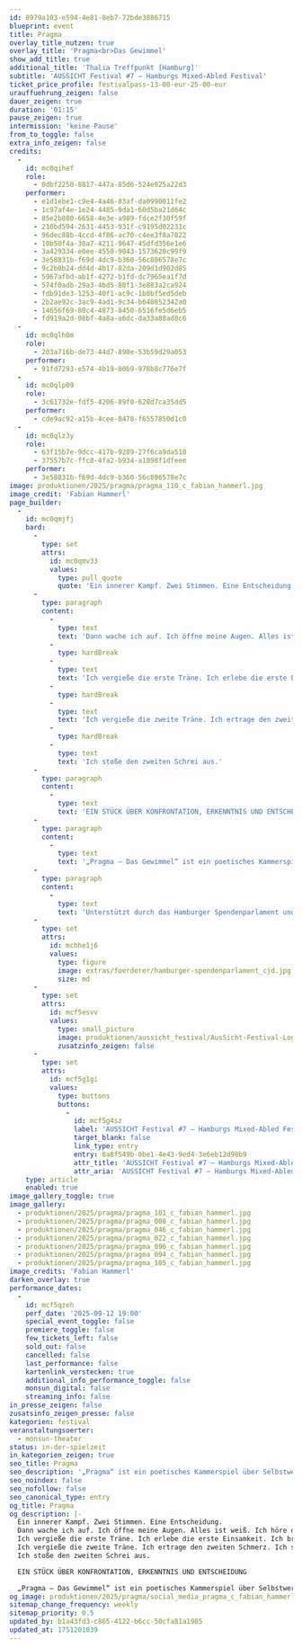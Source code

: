 ```yaml
---
id: 8979a103-e594-4e81-8eb7-72bde3886715
blueprint: event
title: Pragma
overlay_title_nutzen: true
overlay_title: 'Pragma<br>Das Gewimmel'
show_add_title: true
additional_title: 'Thalia Treffpunkt [Hamburg]'
subtitle: 'AUSSICHT Festival #7 – Hamburgs Mixed-Abled Festival'
ticket_price_profile: festivalpass-13-00-eur-25-00-eur
urauffuehrung_zeigen: false
dauer_zeigen: true
duration: '01:15'
pause_zeigen: true
intermission: 'keine Pause'
from_to_toggle: false
extra_info_zeigen: false
credits:
  -
    id: mc0qihef
    role:
      - 0dbf2250-8817-447a-85d6-524e025a22d3
    performer:
      - e1d1ebe1-c9e4-4a46-83af-da0990011fe2
      - 1c97af4e-1e24-4485-9da1-60d5ba21d64c
      - 85e2b880-6658-4e3e-a989-fdce2f30f59f
      - 210bd594-2631-4453-931f-c9195d02231c
      - 96dec88b-4ccd-4f86-ac70-c4ee3f8a7822
      - 10b50f4a-30a7-4211-9647-45dfd356e1e6
      - 3a429334-e0ee-4550-9043-1573620c99f9
      - 3e58831b-f69d-4dc9-b360-56c806578e7c
      - 9c2b0b24-dd4d-4b17-82da-209d1d902d85
      - 5967afbd-ab1f-4272-b1fd-dc7965ea1f7d
      - 574f0adb-29a3-4bd5-80f1-3e883a2ca924
      - fdb91de3-1253-40f1-ac9c-1b0bf5ed5deb
      - 2b2ae92c-3ac9-4ad1-9c34-b640852342a0
      - 14656f69-80c4-4873-8450-6516fe5d6eb5
      - fd919a2d-08bf-4a8a-a6dc-da33a88ad8c6
  -
    id: mc0qlh0m
    role:
      - 203a716b-de73-44d7-890e-53b59d29a053
    performer:
      - 91fd7293-e574-4b19-80b9-978b8c776e7f
  -
    id: mc0qlp09
    role:
      - 3c61732e-fdf5-4206-89f0-628d7ca35dd5
    performer:
      - cde9ac92-a15b-4cee-8478-f6557850d1c0
  -
    id: mc0qlz3y
    role:
      - 63f15b7e-9dcc-417b-9289-27f6ca9da518
      - 37557b7c-ffc8-4fa2-b934-a1898f1dfeee
    performer:
      - 3e58831b-f69d-4dc9-b360-56c806578e7c
image: produktionen/2025/pragma/pragma_110_c_fabian_hammerl.jpg
image_credit: 'Fabian Hammerl'
page_builder:
  -
    id: mc0qmjfj
    bard:
      -
        type: set
        attrs:
          id: mc0qmv33
          values:
            type: pull_quote
            quote: 'Ein innerer Kampf. Zwei Stimmen. Eine Entscheidung.'
      -
        type: paragraph
        content:
          -
            type: text
            text: 'Dann wache ich auf. Ich öffne meine Augen. Alles ist weiß. Ich höre die erste Stille.'
          -
            type: hardBreak
          -
            type: text
            text: 'Ich vergieße die erste Träne. Ich erlebe die erste Einsamkeit. Ich breche die erste Stille.'
          -
            type: hardBreak
          -
            type: text
            text: 'Ich vergieße die zweite Träne. Ich ertrage den zweiten Schmerz. Ich schlucke die zweite Stille.'
          -
            type: hardBreak
          -
            type: text
            text: 'Ich stoße den zweiten Schrei aus.'
      -
        type: paragraph
        content:
          -
            type: text
            text: 'EIN STÜCK ÜBER KONFRONTATION, ERKENNTNIS UND ENTSCHEIDUNG'
      -
        type: paragraph
        content:
          -
            type: text
            text: '„Pragma – Das Gewimmel“ ist ein poetisches Kammerspiel über Selbstwert, Zweifel und den Mut zur Veränderung. Zwischen Schatten und Klarheit, zwischen Rufen und Schweigen – wo endet der Dialog, und wo beginnt der Bruch?'
      -
        type: paragraph
        content:
          -
            type: text
            text: 'Unterstützt durch das Hamburger Spendenparlament und das Bildungs- und Sozialunternehmen cjd.'
      -
        type: set
        attrs:
          id: mchhe1j6
          values:
            type: figure
            image: extras/foerderer/hamburger-spendenparlament_cjd.jpg
            size: md
      -
        type: set
        attrs:
          id: mcf5esvv
          values:
            type: small_picture
            image: produktionen/aussicht_festival/AusSicht-Festival-Logo-Rechteck.jpg
            zusatzinfo_zeigen: false
      -
        type: set
        attrs:
          id: mcf5g1gi
          values:
            type: buttons
            buttons:
              -
                id: mcf5g4sz
                label: 'AUSSICHT Festival #7 – Hamburgs Mixed-Abled Festival'
                target_blank: false
                link_type: entry
                entry: 8a8f549b-0be1-4e43-9ed4-3e6eb12d98b9
                attr_title: 'AUSSICHT Festival #7 – Hamburgs Mixed-Abled Festival'
                attr_aria: 'AUSSICHT Festival #7 – Hamburgs Mixed-Abled Festival'
    type: article
    enabled: true
image_gallery_toggle: true
image_gallery:
  - produktionen/2025/pragma/pragma_101_c_fabian_hammerl.jpg
  - produktionen/2025/pragma/pragma_008_c_fabian_hammerl.jpg
  - produktionen/2025/pragma/pragma_046_c_fabian_hammerl.jpg
  - produktionen/2025/pragma/pragma_022_c_fabian_hammerl.jpg
  - produktionen/2025/pragma/pragma_096_c_fabian_hammerl.jpg
  - produktionen/2025/pragma/pragma_094_c_fabian_hammerl.jpg
  - produktionen/2025/pragma/pragma_105_c_fabian_hammerl.jpg
image_credits: 'Fabian Hammerl'
darken_overlay: true
performance_dates:
  -
    id: mcf5qzeh
    perf_date: '2025-09-12 19:00'
    special_event_toggle: false
    premiere_toggle: false
    few_tickets_left: false
    sold_out: false
    cancelled: false
    last_performance: false
    kartenlink_verstecken: true
    additional_info_performance_toggle: false
    monsun_digital: false
    streaming_info: false
in_presse_zeigen: false
zusatsinfo_zeigen_presse: false
kategorien: festival
veranstaltungsoerter:
  - monsun-theater
status: in-der-spielzeit
in_kategorien_zeigen: true
seo_title: Pragma
seo_description: '„Pragma“ ist ein poetisches Kammerspiel über Selbstwert, Zweifel und den Mut zur Veränderung. Zwischen Schatten und Klarheit, zwischen Rufen und Schweigen.'
seo_noindex: false
seo_nofollow: false
seo_canonical_type: entry
og_title: Pragma
og_description: |-
  Ein innerer Kampf. Zwei Stimmen. Eine Entscheidung.
  Dann wache ich auf. Ich öffne meine Augen. Alles ist weiß. Ich höre die erste Stille.
  Ich vergieße die erste Träne. Ich erlebe die erste Einsamkeit. Ich breche die erste Stille.
  Ich vergieße die zweite Träne. Ich ertrage den zweiten Schmerz. Ich schlucke die zweite Stille.
  Ich stoße den zweiten Schrei aus.

  EIN STÜCK ÜBER KONFRONTATION, ERKENNTNIS UND ENTSCHEIDUNG

  „Pragma – Das Gewimmel“ ist ein poetisches Kammerspiel über Selbstwert, Zweifel und den Mut zur Veränderung. Zwischen Schatten und Klarheit, zwischen Rufen und Schweigen – wo endet der Dialog, und wo beginnt der Bruch?
og_image: produktionen/2025/pragma/social_media_pragma_c_fabian_hammerl.jpg
sitemap_change_frequency: weekly
sitemap_priority: 0.5
updated_by: b1a43fd3-c865-4122-b6cc-50cfa81a1985
updated_at: 1751201039
---
```

